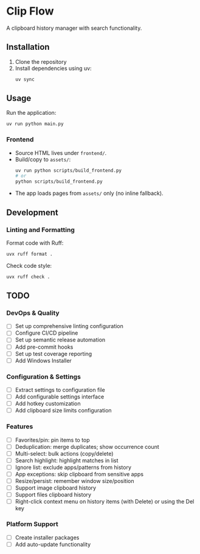 # Clip Flow

A clipboard history manager with search functionality.

## Installation

1. Clone the repository
2. Install dependencies using uv:
   ```bash
   uv sync
   ```

## Usage

Run the application:
```bash
uv run python main.py
```

### Frontend

- Source HTML lives under `frontend/`.
- Build/copy to `assets/`:
  ```bash
  uv run python scripts/build_frontend.py
  # or
  python scripts/build_frontend.py
  ```
- The app loads pages from `assets/` only (no inline fallback).

## Development

### Linting and Formatting

Format code with Ruff:
```bash
uvx ruff format .
```

Check code style:
```bash
uvx ruff check .
```

## TODO

### DevOps & Quality
- [ ] Set up comprehensive linting configuration
- [ ] Configure CI/CD pipeline
- [ ] Set up semantic release automation
- [ ] Add pre-commit hooks
- [ ] Set up test coverage reporting
- [ ] Add Windows Installer

### Configuration & Settings
- [ ] Extract settings to configuration file
- [ ] Add configurable settings interface
- [ ] Add hotkey customization
- [ ] Add clipboard size limits configuration

### Features
- [ ] Favorites/pin: pin items to top
- [ ] Deduplication: merge duplicates; show occurrence count
- [ ] Multi-select: bulk actions (copy/delete)
- [ ] Search highlight: highlight matches in list
- [ ] Ignore list: exclude apps/patterns from history
- [ ] App exceptions: skip clipboard from sensitive apps
- [ ] Resize/persist: remember window size/position
- [ ] Support image clipboard history
- [ ] Support files clipboard history
- [ ] Right-click context menu on history items (with Delete) or using the Del key

### Platform Support
- [ ] Create installer packages
- [ ] Add auto-update functionality
